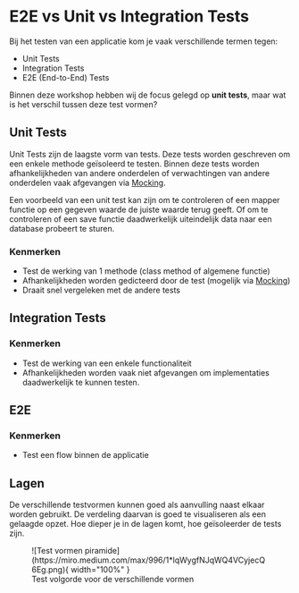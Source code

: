 E2E vs Unit vs Integration Tests
===============================

Bij het testen van een applicatie kom je vaak verschillende termen tegen:

* Unit Tests
* Integration Tests
* E2E (End-to-End) Tests

Binnen deze workshop hebben wij de focus gelegd op __unit tests__,
maar wat is het verschil tussen deze test vormen?

## Unit Tests
Unit Tests zijn de laagste vorm van tests. Deze tests worden geschreven om een enkele methode geïsoleerd te testen.
Binnen deze tests worden afhankelijkheden van andere onderdelen of verwachtingen van andere onderdelen vaak afgevangen
via [Mocking][Mocking].

Een voorbeeld van een unit test kan zijn om te controleren of een mapper functie op een gegeven waarde de
juiste waarde terug geeft. Of om te controleren of een save functie daadwerkelijk uiteindelijk data naar
een database probeert te sturen.

### Kenmerken

- Test de werking van 1 methode (class method of algemene functie)
- Afhankelijkheden worden gedicteerd door de test (mogelijk via [Mocking][Mocking])
- Draait snel vergeleken met de andere tests

## Integration Tests


### Kenmerken

- Test de werking van een enkele functionaliteit
- Afhankelijkheden worden vaak niet afgevangen om implementaties daadwerkelijk te kunnen testen.

## E2E

### Kenmerken

- Test een flow binnen de applicatie

## Lagen
De verschillende testvormen kunnen goed als aanvulling naast elkaar
worden gebruikt. De verdeling daarvan is goed te visualiseren als een
gelaagde opzet. Hoe dieper je in de lagen komt, hoe geïsoleerder de
tests zijn.

<figure markdown>
  ![Test vormen piramide](https://miro.medium.com/max/996/1*lqWygfNJqWQ4VCyjecQ6Eg.png){ width="100%" }
  <figcaption>Test volgorde voor de verschillende vormen</figcaption>
</figure>

[Mocking]: /tabs/Referenties/terminologie/#mocks "Bekijk hier uitleg over Mocking en Stubbing"